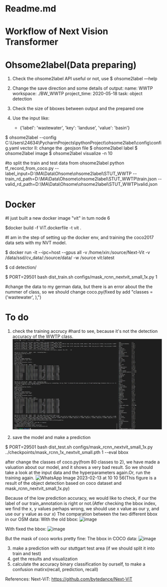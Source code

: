 
# Readme.md
# Workflow of Next Vision Transformer

# Ohsome2label(Data preparing)

1. Check the ohsome2label API useful or not, use $ ohsome2label —help

2. Change the save direction and some details of output:
  name: WWTP
  workspace: ./BW_WWTP
  project_time: 2020-05-18
  task: object detection

3. Check the size of bboxes between output and the prepared one

4. Use the input like:
    - {'label': 'wastewater', 'key': 'landuse', 'value': 'basin'}


$ ohsome2label --config  C:\Users\24634\PycharmProjects\pythonProject\ohsome2label\config\config.yaml vector
II: change the .geojson file
$ ohsome2label label
$ ohsome2label image
$ ohsome2label visualize -n 10

#to split the train and test data from ohsome2label
python tf_record_from_coco.py --label_input=D:\MA\Data\Ohsome\ohsome2label\STUT_WWTP --train_rd_path=D:\MA\Data\Ohsome\ohsome2label\STUT_WWTP\train.json --valid_rd_path=D:\MA\Data\Ohsome\ohsome2label\STUT_WWTP\valid.json



# Docker
#I just built a new docker image "vit" in tum node 6

$docker build -f ViT.dockerfile -t vit .

#I am in the step of setting up the docker env, and training the coco2017 data sets with my NVT model.

$ docker run -it --ipc=host --gpus all -v /home/xin:/source/Next-Vit -v /data/ssd/cv_data/:/source/data/ -w /source vit:latest

$ cd detection/

$ PORT=29501 bash dist_train.sh configs/mask_rcnn_nextvit_small_1x.py 1


#change the data to my german data, but there is an error about the the nummer of class, so we should change coco.py(fixed by add "classes = ('wastewater', ),")


# To do

1. check the training accrucy
#hard to see, because it's not the detection accuracy of the WWTP class.
![result chat](https://github.com/XinWang1128/Next_Vision_Transformer/blob/master/98d7b963-95c3-471b-be51-7d886cbcae4d.png)

2. save the model and make a prediction

$ PORT=29501 bash dist_test.sh configs/mask_rcnn_nextvit_small_1x.py ../checkpoints/mask_rcnn_1x_nextvit_small.pth 1 --eval bbox

after change the classes of coco.py(from 80 classes to 2), we have made a valuation about our model, and it shows a very bad result. So we should take a look at the input data and the hyperparameters again.Or, run the training again.
![WhatsApp Image 2023-02-13 at 10 10 56](https://user-images.githubusercontent.com/87394529/224976140-014632d5-aed1-48d7-ba0e-9ca1c669921f.jpg)(This figure is a result of the object detection based on coco dataset and mask_rcnn_nextvit_small_1x.py)


Because of the low prediction accuracy, we would like to check, if our the label of our train_annotation is right or not.(Atfer checking the bbox index, we find the x, y values perhaps wrong, we should use x value as our y, and use our y value as our x)
The comparation between the two different bbox in our OSM data:
With the old bbox:
![image](https://user-images.githubusercontent.com/87394529/225911088-cba04cf2-df8b-4951-aab1-a89b2ba2043c.png)

With fixed the bbox:
![image](https://user-images.githubusercontent.com/87394529/225911257-824213a7-f09f-492f-915b-2adaed9e397d.png)

But the mask of coco works pretty fine:
The  bbox in COCO data:
![image](https://user-images.githubusercontent.com/87394529/225911454-4ca671af-22bb-452d-b231-5390d685ad27.png)


3. make a prediction with our stuttgart test area (if we should split it into train and test)
4. get the results and visualization
5. calculate the accuracy binary classification by ourself, to make a confusion matirx(recall, prediction, recall)


References:
Next-ViT: https://github.com/bytedance/Next-ViT




